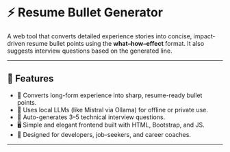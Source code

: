 # ⚡ Resume Bullet Generator

A web tool that converts detailed experience stories into concise, impact-driven resume bullet points using the **what–how–effect** format. It also suggests interview questions based on the generated line.

---

## 🔧 Features

- 🎯 Converts long-form experience into sharp, resume-ready bullet points.
- 🤖 Uses local LLMs (like Mistral via Ollama) for offline or private use.
- 💬 Auto-generates 3–5 technical interview questions.
- 🖥️ Simple and elegant frontend built with HTML, Bootstrap, and JS.
- 🧠 Designed for developers, job-seekers, and career coaches.

---

